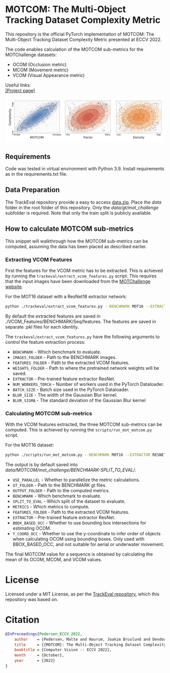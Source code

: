 # MOTCOM: The Multi-Object Tracking Dataset Complexity Metric
This repository is the official PyTorch implementation of MOTCOM: The Multi-Object Tracking Dataset Complexity Metric presented at ECCV 2022.

The code enables calculation of the MOTCOM sub-metrics for the MOTChallenge datasets:

- OCOM (Occlusion metric)
- MCOM (Movement metric)
- VCOM (Visual Appearance metric)


Useful links: <br>
[[Project page]](https://vap.aau.dk/motcom/)<br>

![Teaser](example_images/teaser.jpg "Main flow")


## Requirements

Code was tested in virtual environment with Python 3.9. Install requirements as in the requirements.txt file.


## Data Preparation

The TrackEval repository provide a easy to access [data.zip](https://omnomnom.vision.rwth-aachen.de/data/TrackEval/data.zip).
Place the *data* folder in the root folder of this repository. Only the *data/gt/mot_challenge* subfolder is required. Note that only the train split is publicly available.


## How to calculate MOTCOM sub-metrics

This snippet will walkthrough how the MOTCOM sub-metrics can be computed, assuming the data has been placed as described earlier.


### Extracting VCOM Features

First the features for the VCOM metric has to be extracted. This is achieved by running the `trackeval/extract_vcom_features.py` script. This requires that the input images have been downloaded from the [MOTChallenge website](https://motchallenge.net/).

For the MOT16 dataset with a ResNet18 extractor network:
```bash
python ./trackeval/extract_vcom_features.py --BENCHMARK MOT16 --EXTRACTOR RESNET18 
```

By default the extracted features are saved in ./VCOM_Features/BENCHMARK/Seq/features. The features are saved in separate .pkl files for each identity.

The `trackeval/extract_vcom_features.py` have the following arguments to control the feature extraction process:
- `BENCHMARK` - Which benchmark to evaluate.
- `IMAGES_FOLDER` - Path to the BENCHMARK images.
- `FEATURES_FOLDER` - Path to the extracted VCOM features.
- `WEIGHTS_FOLDER` - Path to where the pretrained network weights will be saved.
- `EXTRACTOR` - Pre-trained feature extractor ResNet.
- `NUM_WORKERS_TORCH` - Number of workers used in the PyTorch Dataloader.
- `BATCH_SIZE` - Batch size used in the PyTorch Dataloader.
- `BLUR_SIZE` - The width of the Gaussian Blur kernel.
- `BLUR_SIGMA` - The standard deviation of the Gaussian Blur kernel


### Calculating MOTCOM sub-metrics

With the VCOM features extracted, the three MOTCOM sub-metrics can be computed.
This is achieved by running the `scripts/run_mot_motcom.py` script.

For the MOT16 dataset:

```bash
python ./scripts/run_mot_motcom.py --BENCHMARK MOT16 --EXTRACTOR RESNET18 --METRICS OCOM MCOM VCOM --USE_PARALLEL True
```

The output is by default saved into *data/MOTCOM/mot_challenge/BENCHMARK-SPLIT_TO_EVAL/*.

- `USE_PARALLEL` - Whether to parallelize the metric calculations.
- `GT_FOLDER` - Path to the BENCHMARK gt files.
- `OUTPUT_FOLDER` - Path to the computed metrics.
- `BENCHMARK` - Which benchmark to evaluate.
- `SPLIT_TO_EVAL` - Which split of the dataset to evaluate.
- `METRICS` - Which metrics to compute.
- `FEATURES_FOLDER` - Path to the extracted VCOM features.
- `EXTRACTOR` - Pre-trained feature extractor ResNet.
- `BBOX_BASED_OCC` - Whether to use bounding box intersections for estimating OCOM.
- `Y_COORD_OCC` - Whether to use the y-coordinate to infer order of objects when calculating OCOM using bounding boxes. Only used with BBOX_BASED_OCC, and not suitable for aerial or underwater movement. 


The final MOTCOM value for a sequence is obtained by calculating the mean of its OCOM, MCOM, and VCOM values.

# License

Licensed under a MIT License, as per the [TrackEval repository](https://github.com/JonathonLuiten/TrackEval), which this repository was based on.


# Citation
```bibtex
@InProceedings{Pedersen_ECCV_2022,
    author    = {Pedersen, Malte and Haurum, Joakim Bruslund and Dendorfer, Patrick and Moeslund, Thomas B.},
    title     = {{MOTCOM}: The Multi-Object Tracking Dataset Complexity Metric},
    booktitle = {Computer Vision -- ECCV 2022},
    month     = {October},
    year      = {2022}
}
```
